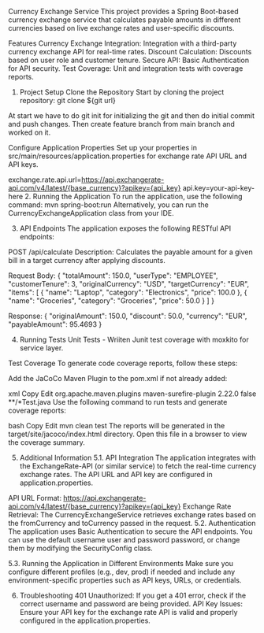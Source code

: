 Currency Exchange Service
This project provides a Spring Boot-based currency exchange service that calculates payable amounts in different currencies based on live exchange rates and user-specific discounts.

Features
Currency Exchange Integration: Integration with a third-party currency exchange API for real-time rates.
Discount Calculation: Discounts based on user role and customer tenure.
Secure API: Basic Authentication for API security.
Test Coverage: Unit and integration tests with coverage reports.
1. Project Setup
Clone the Repository
Start by cloning the project repository:
git clone ${git url}

At start we have to do git init for initializing the git and then do initial commit and push changes.
Then create feature branch from main branch and worked on it.

Configure Application Properties
Set up your properties in src/main/resources/application.properties for exchange rate API URL and API keys.

exchange.rate.api.url=https://api.exchangerate-api.com/v4/latest/{base_currency}?apikey={api_key}
api.key=your-api-key-here
2. Running the Application
To run the application, use the following command:
mvn spring-boot:run
Alternatively, you can run the CurrencyExchangeApplication class from your IDE.

3. API Endpoints
The application exposes the following RESTful API endpoints:

POST /api/calculate
Description: Calculates the payable amount for a given bill in a target currency after applying discounts.

Request Body:
{
    "totalAmount": 150.0,
    "userType": "EMPLOYEE",
    "customerTenure": 3,
    "originalCurrency": "USD",
    "targetCurrency": "EUR",
    "items": [
        {
            "name": "Laptop",
            "category": "Electronics",
            "price": 100.0
        },
        {
            "name": "Groceries",
            "category": "Groceries",
            "price": 50.0
        }
    ]
}

Response:
{
    "originalAmount": 150.0,
    "discount": 50.0,
    "currency": "EUR",
    "payableAmount": 95.4693
}

4. Running Tests
Unit Tests - Wriiten Junit test coverage with moxkito for service layer.

Test Coverage
To generate code coverage reports, follow these steps:

Add the JaCoCo Maven Plugin to the pom.xml if not already added:

xml
Copy
Edit
<plugin>
  <groupId>org.apache.maven.plugins</groupId>
  <artifactId>maven-surefire-plugin</artifactId>
  <version>2.22.0</version>
  <configuration>
    <useSystemClassloader>false</useSystemClassloader>
    <includes>
      <include>**/*Test.java</include>
    </includes>
  </configuration>
</plugin>
Use the following command to run tests and generate coverage reports:

bash
Copy
Edit
mvn clean test
The reports will be generated in the target/site/jacoco/index.html directory. Open this file in a browser to view the coverage summary.

5. Additional Information
5.1. API Integration
The application integrates with the ExchangeRate-API (or similar service) to fetch the real-time currency exchange rates. The API URL and API key are configured in application.properties.

API URL Format: https://api.exchangerate-api.com/v4/latest/{base_currency}?apikey={api_key}
Exchange Rate Retrieval: The CurrencyExchangeService retrieves exchange rates based on the fromCurrency and toCurrency passed in the request.
5.2. Authentication
The application uses Basic Authentication to secure the API endpoints. You can use the default username user and password password, or change them by modifying the SecurityConfig class.

5.3. Running the Application in Different Environments
Make sure you configure different profiles (e.g., dev, prod) if needed and include any environment-specific properties such as API keys, URLs, or credentials.

6. Troubleshooting
401 Unauthorized: If you get a 401 error, check if the correct username and password are being provided.
API Key Issues: Ensure your API key for the exchange rate API is valid and properly configured in the application.properties.
